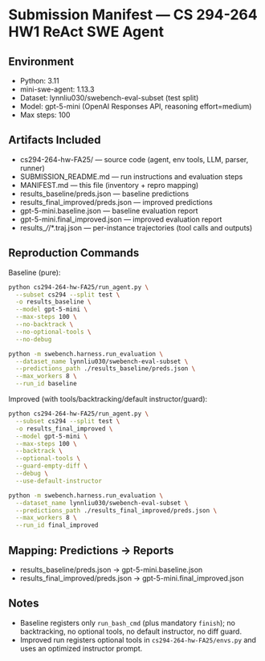 # Submission Manifest — CS 294-264 HW1 ReAct SWE Agent

## Environment
- Python: 3.11
- mini-swe-agent: 1.13.3
- Dataset: lynnliu030/swebench-eval-subset (test split)
- Model: gpt-5-mini (OpenAI Responses API, reasoning effort=medium)
- Max steps: 100

## Artifacts Included
- cs294-264-hw-FA25/ — source code (agent, env tools, LLM, parser, runner)
- SUBMISSION_README.md — run instructions and evaluation steps
- MANIFEST.md — this file (inventory + repro mapping)
- results_baseline/preds.json — baseline predictions
- results_final_improved/preds.json — improved predictions
- gpt-5-mini.baseline.json — baseline evaluation report
- gpt-5-mini.final_improved.json — improved evaluation report
- results_*/*/*.traj.json — per-instance trajectories (tool calls and outputs)

## Reproduction Commands
Baseline (pure):
```bash
python cs294-264-hw-FA25/run_agent.py \
  --subset cs294 --split test \
  -o results_baseline \
  --model gpt-5-mini \
  --max-steps 100 \
  --no-backtrack \
  --no-optional-tools \
  --no-debug

python -m swebench.harness.run_evaluation \
  --dataset_name lynnliu030/swebench-eval-subset \
  --predictions_path ./results_baseline/preds.json \
  --max_workers 8 \
  --run_id baseline
```

Improved (with tools/backtracking/default instructor/guard):
```bash
python cs294-264-hw-FA25/run_agent.py \
  --subset cs294 --split test \
  -o results_final_improved \
  --model gpt-5-mini \
  --max-steps 100 \
  --backtrack \
  --optional-tools \
  --guard-empty-diff \
  --debug \
  --use-default-instructor

python -m swebench.harness.run_evaluation \
  --dataset_name lynnliu030/swebench-eval-subset \
  --predictions_path ./results_final_improved/preds.json \
  --max_workers 8 \
  --run_id final_improved
```

## Mapping: Predictions → Reports
- results_baseline/preds.json → gpt-5-mini.baseline.json
- results_final_improved/preds.json → gpt-5-mini.final_improved.json

## Notes
- Baseline registers only `run_bash_cmd` (plus mandatory `finish`); no backtracking, no optional tools, no default instructor, no diff guard.
- Improved run registers optional tools in `cs294-264-hw-FA25/envs.py` and uses an optimized instructor prompt.
